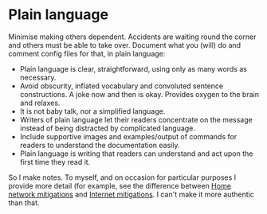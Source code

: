 # Plain language 

Minimise making others dependent. Accidents are waiting round the corner and others must be able to take over. Document what you (will) do and comment config files for that, in plain language:

* Plain language is clear, straightforward, using only as many words as necessary.
* Avoid obscurity, inflated vocabulary and convoluted sentence constructions. A joke now and then is okay. Provides oxygen to the brain and relaxes.
* It is not baby talk, nor a simplified language.
* Writers of plain language let their readers concentrate on the message instead of being distracted by complicated language.
* Include supportive images and examples/output of commands for readers to understand the documentation easily.
* Plain language is writing that readers can understand and act upon the first time they read it.

So I make notes. To myself, and on occasion for particular purposes I provide more detail (for example, see the difference between [Home network mitigations](../../network/local) and [Internet mitigations](../../network/internet). I can't make it more authentic than that.

